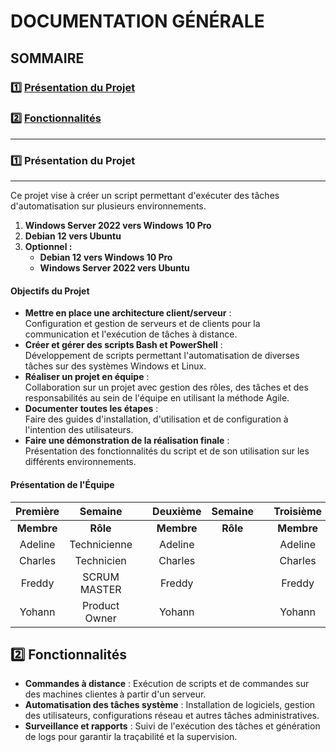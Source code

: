 # **DOCUMENTATION GÉNÉRALE**

## **SOMMAIRE**

### :one: [Présentation du Projet](https://github.com/WildCodeSchool/TSSR-2409-VERT-P2-G2-TheScriptingProject/blob/main/README.md#one-pr%C3%A9sentation-du-projet-1)

### :two: [Fonctionnalités](https://github.com/WildCodeSchool/TSSR-2409-VERT-P2-G2-TheScriptingProject/blob/main/README.md#two-fonctionnalit%C3%A9s-1)
    

    

---


### :one: Présentation du Projet

---

Ce projet vise à créer un script permettant d'exécuter des tâches d'automatisation sur plusieurs environnements.

1. **Windows Server 2022 vers Windows 10 Pro**
2. **Debian 12 vers Ubuntu**
3. **Optionnel :**
   - **Debian 12 vers Windows 10 Pro**
   - **Windows Server 2022 vers Ubuntu**

#### Objectifs du Projet

- **Mettre en place une architecture client/serveur** :  
Configuration et gestion de serveurs et de clients pour la communication et l'exécution de tâches à distance.
- **Créer et gérer des scripts Bash et PowerShell** :  
Développement de scripts permettant l'automatisation de diverses tâches sur des systèmes Windows et Linux.
- **Réaliser un projet en équipe** :  
Collaboration sur un projet avec gestion des rôles, des tâches et des responsabilités au sein de l'équipe en utilisant la méthode Agile.
- **Documenter toutes les étapes** :  
Faire des guides d'installation, d'utilisation et de configuration à l'intention des utilisateurs.
- **Faire une démonstration de la réalisation finale** :  
Présentation des fonctionnalités du script et de son utilisation sur les différents environnements.

#### Présentation de l'Équipe

| Première   | Semaine      |       |  Deuxième   |   Semaine   |       |   Troisième   |   Semaine   |       |   Quatrième   |   Semaine   |
| :--------: | :----------: | :---: | :---------: | :---------: | :---: | :-----------: | :---------: | :---: | :-----------: | :---------: |
| **Membre** | **Rôle**     |       | **Membre**  | **Rôle**    |       |  **Membre**   |  **Rôle**   |       |  **Membre**   |  **Rôle**   |
| Adeline    | Technicienne |       |   Adeline   |             |       |   Adeline     |             |       |    Adeline    |             |
| Charles    | Technicien   |       |   Charles   |             |       |   Charles     |             |       |    Charles    |             |
| Freddy     | SCRUM MASTER |       |   Freddy    |             |       |   Freddy      |             |       |    Freddy     |             |
| Yohann     | Product Owner|       |   Yohann    |             |       |   Yohann      |             |       |    Yohann     |             |




## :two: Fonctionnalités

- **Commandes à distance** : Exécution de scripts et de commandes sur des machines clientes à partir d'un serveur.
- **Automatisation des tâches système** : Installation de logiciels, gestion des utilisateurs, configurations réseau et autres tâches administratives.
- **Surveillance et rapports** : Suivi de l'exécution des tâches et génération de logs pour garantir la traçabilité et la supervision.


